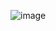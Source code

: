 ![image](https://github.com/VidyaSurendra8235/Alteryx-Challenges/assets/107226432/cd53a606-c729-44ab-bead-81e6daa86fb7)
